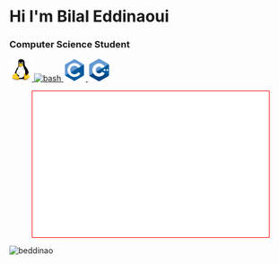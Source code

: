<h1 align="start">Hi I'm Bilal Eddinaoui</h1>
<h3 align="start">Computer Science Student</h3>

<p align="left"> <a href="https://www.linux.org/" target="_blank" rel="noreferrer"> <img src="https://raw.githubusercontent.com/devicons/devicon/master/icons/linux/linux-original.svg" alt="linux" width="40" height="40"/> </a> <a href="https://www.gnu.org/software/bash/" target="_blank" rel="noreferrer"> <img src="https://www.vectorlogo.zone/logos/gnu_bash/gnu_bash-icon.svg" alt="bash" width="40" height="40"/> </a> <a href="https://www.cprogramming.com/" target="_blank" rel="noreferrer"> <img src="https://raw.githubusercontent.com/devicons/devicon/master/icons/c/c-original.svg" alt="c" width="40" height="40"/> </a> <a href="https://www.w3schools.com/cpp/" target="_blank" rel="noreferrer"> <img src="https://raw.githubusercontent.com/devicons/devicon/master/icons/cplusplus/cplusplus-original.svg" alt="cplusplus" width="40" height="40"/> </a> </p>

<!--<a href="https://github.com/oakoudad/badge42"><img src="https://badge.mediaplus.ma/black/beddinao" alt="beddinao's 42 stats" /></a>-->
<!--<a href="https://github.com/oakoudad/badge42"><img src="https://badge.mediaplus.ma/darkblue/beddinao" alt="beddinao's 42 stats" /></a>-->
<!--<a href="https://github.com/oakoudad/badge42"><img src="https://badge.mediaplus.ma/kettlebells/beddinao" alt="beddinao's 42 stats" /></a>-->


<div>
<figure style="border:1px solid red" >
  <img src="./42-stats-badge.svg" alt="42-stats-badge" />
</figure>
</div>

<p align="left"> <img src="https://komarev.com/ghpvc/?username=beddinao&label=Profile%20views&color=c7c7cc&style=flat-square" alt="beddinao" /> </p>
